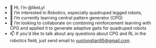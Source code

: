 - 👋 Hi, I’m @likeLyl
- 👀 I’m interested in Robotics, especially quadruped legged robots, 
- 🌱 I’m currently learning central pattern generator (CPG)
- 💞️ I’m looking to collaborate on combining reinforcement learning with CPG and applied it to generate adaptive gaits for quadruped robots
- 📫 If you'd like to talk about any questions about CPG and RL in the robotics field, just send email to yunlonglian95@gmail.com

<!---
likeLyl/likeLyl is a ✨ special ✨ repository because its `README.md` (this file) appears on your GitHub profile.
You can click the Preview link to take a look at your changes.
--->
